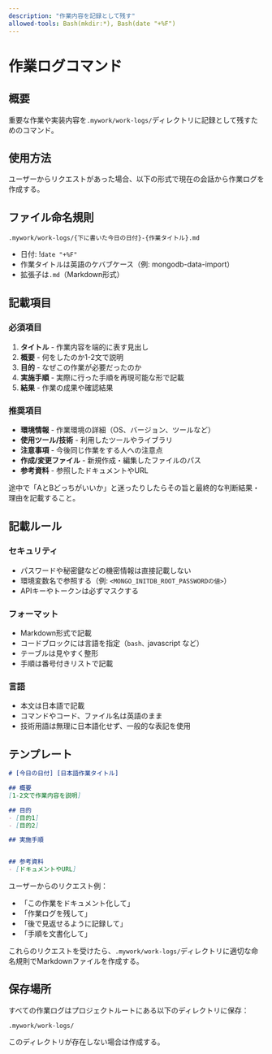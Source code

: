 ```yaml
---
description: "作業内容を記録として残す"
allowed-tools: Bash(mkdir:*), Bash(date "+%F")
---
```

# 作業ログコマンド

## 概要
重要な作業や実装内容を`.mywork/work-logs/`ディレクトリに記録として残すためのコマンド。

## 使用方法
ユーザーからリクエストがあった場合、以下の形式で現在の会話から作業ログを作成する。

## ファイル命名規則
```
.mywork/work-logs/{下に書いた今日の日付}-{作業タイトル}.md
```

- 日付: !`date "+%F"`
- 作業タイトルは英語のケバブケース（例: mongodb-data-import）
- 拡張子は`.md`（Markdown形式）

## 記載項目

### 必須項目
1. **タイトル** - 作業内容を端的に表す見出し
2. **概要** - 何をしたのか1-2文で説明
3. **目的** - なぜこの作業が必要だったのか
4. **実施手順** - 実際に行った手順を再現可能な形で記載
5. **結果** - 作業の成果や確認結果

### 推奨項目
- **環境情報** - 作業環境の詳細（OS、バージョン、ツールなど）
- **使用ツール/技術** - 利用したツールやライブラリ
- **注意事項** - 今後同じ作業をする人への注意点
- **作成/変更ファイル** - 新規作成・編集したファイルのパス
- **参考資料** - 参照したドキュメントやURL

途中で「AとBどっちがいいか」と迷ったりしたらその旨と最終的な判断結果・理由を記載すること。

## 記載ルール

### セキュリティ
- パスワードや秘密鍵などの機密情報は直接記載しない
- 環境変数名で参照する（例: `<MONGO_INITDB_ROOT_PASSWORDの値>`）
- APIキーやトークンは必ずマスクする

### フォーマット
- Markdown形式で記載
- コードブロックには言語を指定（```bash、```javascript など）
- テーブルは見やすく整形
- 手順は番号付きリストで記載

### 言語
- 本文は日本語で記載
- コマンドやコード、ファイル名は英語のまま
- 技術用語は無理に日本語化せず、一般的な表記を使用

## テンプレート

```markdown
# [今日の日付] [日本語作業タイトル]

## 概要
[1-2文で作業内容を説明]

## 目的
- [目的1]
- [目的2]

## 実施手順


## 参考資料
- [ドキュメントやURL]
```

ユーザーからのリクエスト例：
- 「この作業をドキュメント化して」
- 「作業ログを残して」
- 「後で見返せるように記録して」
- 「手順を文書化して」

これらのリクエストを受けたら、`.mywork/work-logs/`ディレクトリに適切な命名規則でMarkdownファイルを作成する。


## 保存場所
すべての作業ログはプロジェクトルートにある以下のディレクトリに保存：
```
.mywork/work-logs/
```

このディレクトリが存在しない場合は作成する。

